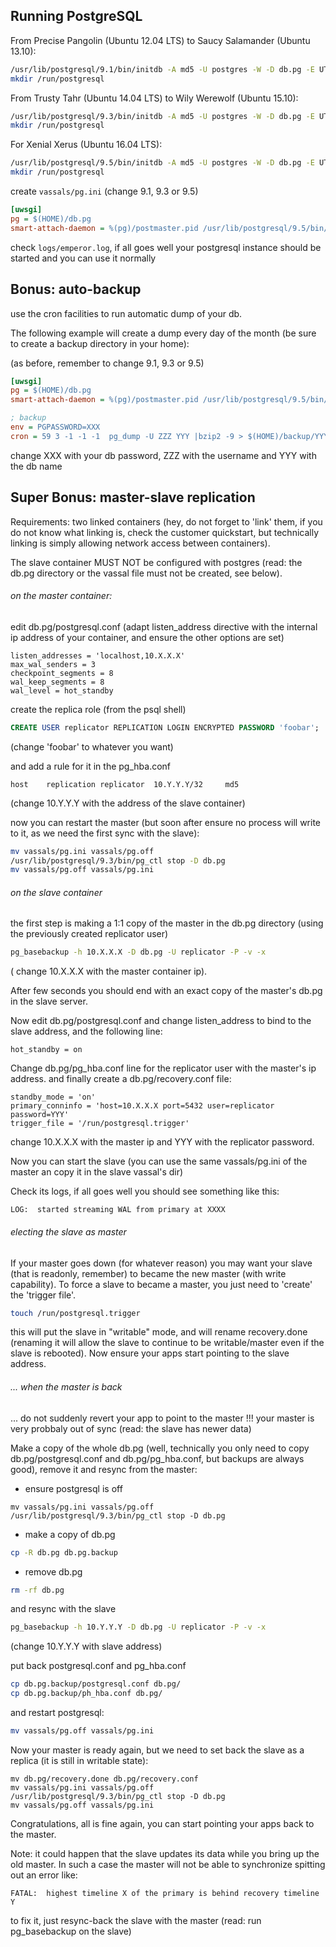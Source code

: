 Running PostgreSQL
------------------

From Precise Pangolin (Ubuntu 12.04 LTS) to Saucy Salamander (Ubuntu 13.10):

```sh
/usr/lib/postgresql/9.1/bin/initdb -A md5 -U postgres -W -D db.pg -E UTF-8
mkdir /run/postgresql
```

From Trusty Tahr (Ubuntu 14.04 LTS) to Wily Werewolf (Ubuntu 15.10):

```sh
/usr/lib/postgresql/9.3/bin/initdb -A md5 -U postgres -W -D db.pg -E UTF-8
mkdir /run/postgresql
```
For Xenial Xerus (Ubuntu 16.04 LTS):

```sh
/usr/lib/postgresql/9.5/bin/initdb -A md5 -U postgres -W -D db.pg -E UTF-8
mkdir /run/postgresql
```

create `vassals/pg.ini` (change 9.1, 9.3 or 9.5)

```ini
[uwsgi]
pg = $(HOME)/db.pg
smart-attach-daemon = %(pg)/postmaster.pid /usr/lib/postgresql/9.5/bin/postgres -D %(pg)
```

check `logs/emperor.log`, if all goes well your postgresql instance should be started and you can use it normally

Bonus: auto-backup
------------------

use the cron facilities to run automatic dump of your db.

The following example will create a dump every day of the month (be sure to create a backup directory in your home):

(as before, remember to change 9.1, 9.3 or 9.5)

```ini
[uwsgi]
pg = $(HOME)/db.pg
smart-attach-daemon = %(pg)/postmaster.pid /usr/lib/postgresql/9.5/bin/postgres -D %(pg)

; backup
env = PGPASSWORD=XXX
cron = 59 3 -1 -1 -1  pg_dump -U ZZZ YYY |bzip2 -9 > $(HOME)/backup/YYY_`date +"%%d"`.sql.bz2
```

change XXX with your db password, ZZZ with the username and YYY with the db name

Super Bonus: master-slave replication
-------------------------------------

Requirements: two linked containers (hey, do not forget to 'link' them, if you do not know what linking is, check the customer quickstart, but technically linking is simply allowing network access between containers).

The slave container MUST NOT be configured with postgres (read: the db.pg directory or the vassal file must not be created, see below).

###### on the master container:

edit db.pg/postgresql.conf (adapt listen_address directive with the internal ip address of your container, and ensure the other options are set)

```
listen_addresses = 'localhost,10.X.X.X'
max_wal_senders = 3
checkpoint_segments = 8
wal_keep_segments = 8
wal_level = hot_standby
```

create the replica role (from the psql shell)


```sql
CREATE USER replicator REPLICATION LOGIN ENCRYPTED PASSWORD 'foobar';
```

(change 'foobar' to whatever you want)

and add a rule for it in the pg_hba.conf

```
host	replication	replicator	10.Y.Y.Y/32		md5
```

(change 10.Y.Y.Y with the address of the slave container)

now you can restart the master (but soon after ensure no process will write to it, as we need the first sync with the slave):

```sh
mv vassals/pg.ini vassals/pg.off
/usr/lib/postgresql/9.3/bin/pg_ctl stop -D db.pg
mv vassals/pg.off vassals/pg.ini
```

###### on the slave container

the first step is making a 1:1 copy of the master in the db.pg directory (using the previously created replicator user)

```sh
pg_basebackup -h 10.X.X.X -D db.pg -U replicator -P -v -x
```

( change 10.X.X.X with the master container ip).

After few seconds you should end with an exact copy of the master's db.pg in the slave server.

Now edit db.pg/postgresql.conf and change listen_address to bind to the slave address, and the following line:

```
hot_standby = on
```

Change db.pg/pg_hba.conf line for the replicator user with the master's ip address. and finally create a db.pg/recovery.conf file:

```
standby_mode = 'on'
primary_conninfo = 'host=10.X.X.X port=5432 user=replicator password=YYY'
trigger_file = '/run/postgresql.trigger'
```

change 10.X.X.X with the master ip and YYY with the replicator password.

Now you can start the slave (you can use the same vassals/pg.ini of the master an copy it in the slave vassal's dir)

Check its logs, if all goes well you should see something like this:

```
LOG:  started streaming WAL from primary at XXXX
```

###### electing the slave as master

If your master goes down (for whatever reason) you may want your slave (that is readonly, remember) to became the new master (with write capability). To force a slave to became a master, you just need to 'create' the 'trigger file'.

```sh
touch /run/postgresql.trigger
```

this will put the slave in "writable" mode, and will rename recovery.done (renaming it will allow the slave to continue to be writable/master even if the slave is rebooted). Now ensure your apps start pointing to the slave address.

###### ... when the master is back

... do not suddenly revert your app to point to the master !!! your master is very probbaly out of sync (read: the slave has newer data)

Make a copy of the whole db.pg (well, technically you only need to copy db.pg/postgresql.conf and db.pg/pg_hba.conf, but backups are always good), remove it and resync from the master:

* ensure postgresql is off

```
mv vassals/pg.ini vassals/pg.off
/usr/lib/postgresql/9.3/bin/pg_ctl stop -D db.pg
```

* make a copy of db.pg

```sh
cp -R db.pg db.pg.backup
```

* remove db.pg

```sh
rm -rf db.pg
```

and resync with the slave

```sh
pg_basebackup -h 10.Y.Y.Y -D db.pg -U replicator -P -v -x
```

(change 10.Y.Y.Y with slave address)

put back postgresql.conf and pg_hba.conf

```sh
cp db.pg.backup/postgresql.conf db.pg/
cp db.pg.backup/ph_hba.conf db.pg/
```

and restart postgresql:

```sh
mv vassals/pg.off vassals/pg.ini
```

Now your master is ready again, but we need to set back the slave as a replica (it is still in writable state):

```
mv db.pg/recovery.done db.pg/recovery.conf
mv vassals/pg.ini vassals/pg.off
/usr/lib/postgresql/9.3/bin/pg_ctl stop -D db.pg
mv vassals/pg.off vassals/pg.ini
```

Congratulations, all is fine again, you can start pointing your apps back to the master.

Note: it could happen that the slave updates its data while you bring up the old master. In such a case the master will not be able to synchronize spitting out an error like:

```
FATAL:  highest timeline X of the primary is behind recovery timeline Y
```

to fix it, just resync-back the slave with the master (read: run pg_basebackup on the slave)
